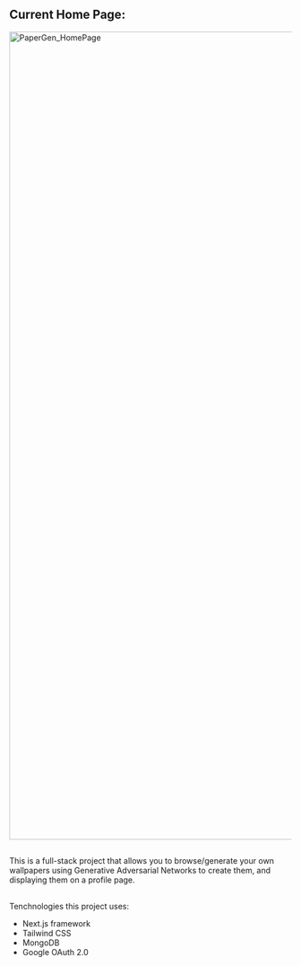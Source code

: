 ## Current Home Page:

<img width="1440" alt="PaperGen_HomePage" src="https://github.com/Vivian-Lopez/PaperGen/assets/87879238/629c5f7a-28f0-430c-babe-3142656d34f0">

##
This is a full-stack project that allows you to browse/generate your own wallpapers using Generative Adversarial Networks to create them, and displaying them on a profile page.
## 

Tenchnologies this project uses:

- Next.js framework
- Tailwind CSS
- MongoDB
- Google OAuth 2.0

